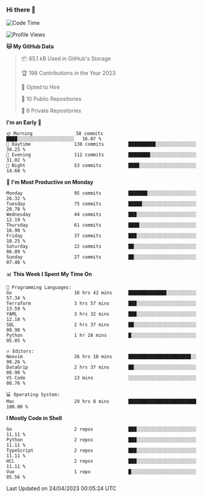 ### Hi there 👋
<!--![visitors](https://visitor-badge.glitch.me/badge?page_id=d0zingcat)-->
<!--
**d0zingcat/d0zingcat** is a ✨ _special_ ✨ repository because its `README.md` (this file) appears on your GitHub profile.

Here are some ideas to get you started:

- 🔭 I’m currently working on ...
- 🌱 I’m currently learning ...
- 👯 I’m looking to collaborate on ...
- 🤔 I’m looking for help with ...
- 💬 Ask me about ...
- 📫 How to reach me: ...
- 😄 Pronouns: ...
- ⚡ Fun fact: ...
-->
<!--START_SECTION:waka-->
![Code Time](http://img.shields.io/badge/Code%20Time-2%2C550%20hrs%2031%20mins-blue)

![Profile Views](http://img.shields.io/badge/Profile%20Views-5-blue)

**🐱 My GitHub Data** 

> 📦 85.1 kB Used in GitHub's Storage 
 > 
> 🏆 198 Contributions in the Year 2023
 > 
> 💼 Opted to Hire
 > 
> 📜 10 Public Repositories 
 > 
> 🔑 6 Private Repositories 
 > 
**I'm an Early 🐤** 

```text
🌞 Morning                58 commits          ████░░░░░░░░░░░░░░░░░░░░░   16.07 % 
🌆 Daytime                138 commits         ██████████░░░░░░░░░░░░░░░   38.23 % 
🌃 Evening                112 commits         ████████░░░░░░░░░░░░░░░░░   31.02 % 
🌙 Night                  53 commits          ████░░░░░░░░░░░░░░░░░░░░░   14.68 % 
```
📅 **I'm Most Productive on Monday** 

```text
Monday                   95 commits          ███████░░░░░░░░░░░░░░░░░░   26.32 % 
Tuesday                  75 commits          █████░░░░░░░░░░░░░░░░░░░░   20.78 % 
Wednesday                44 commits          ███░░░░░░░░░░░░░░░░░░░░░░   12.19 % 
Thursday                 61 commits          ████░░░░░░░░░░░░░░░░░░░░░   16.90 % 
Friday                   37 commits          ███░░░░░░░░░░░░░░░░░░░░░░   10.25 % 
Saturday                 22 commits          ██░░░░░░░░░░░░░░░░░░░░░░░   06.09 % 
Sunday                   27 commits          ██░░░░░░░░░░░░░░░░░░░░░░░   07.48 % 
```


📊 **This Week I Spent My Time On** 

```text
💬 Programming Languages: 
Go                       16 hrs 42 mins      ██████████████░░░░░░░░░░░   57.34 % 
Terraform                3 hrs 57 mins       ███░░░░░░░░░░░░░░░░░░░░░░   13.59 % 
YAML                     3 hrs 32 mins       ███░░░░░░░░░░░░░░░░░░░░░░   12.18 % 
SQL                      2 hrs 37 mins       ██░░░░░░░░░░░░░░░░░░░░░░░   08.98 % 
Python                   1 hr 28 mins        █░░░░░░░░░░░░░░░░░░░░░░░░   05.05 % 

🔥 Editors: 
Neovim                   26 hrs 18 mins      ███████████████████████░░   90.26 % 
DataGrip                 2 hrs 37 mins       ██░░░░░░░░░░░░░░░░░░░░░░░   08.98 % 
VS Code                  13 mins             ░░░░░░░░░░░░░░░░░░░░░░░░░   00.76 % 

💻 Operating System: 
Mac                      29 hrs 8 mins       █████████████████████████   100.00 % 
```

**I Mostly Code in Shell** 

```text
Go                       2 repos             ███░░░░░░░░░░░░░░░░░░░░░░   11.11 % 
Python                   2 repos             ███░░░░░░░░░░░░░░░░░░░░░░   11.11 % 
TypeScript               2 repos             ███░░░░░░░░░░░░░░░░░░░░░░   11.11 % 
HCL                      2 repos             ███░░░░░░░░░░░░░░░░░░░░░░   11.11 % 
Vue                      1 repo              █░░░░░░░░░░░░░░░░░░░░░░░░   05.56 % 
```




 Last Updated on 24/04/2023 00:05:24 UTC
<!--END_SECTION:waka-->

